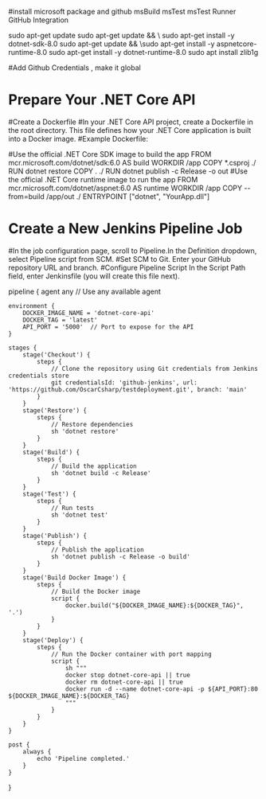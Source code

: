 
#install microsoft package and github
msBuild
msTest 
msTest Runner
GitHub Integration 


sudo apt-get update
sudo apt-get update && \ sudo apt-get install -y dotnet-sdk-8.0
sudo apt-get update && \sudo apt-get install -y aspnetcore-runtime-8.0
sudo apt-get install -y dotnet-runtime-8.0
sudo apt install zlib1g

#Add Github Credentials , make it global


# Prepare Your .NET Core API
#Create a Dockerfile
#In your .NET Core API project, create a Dockerfile in the root directory. This file defines how your .NET Core application is built into a Docker image.
#Example Dockerfile:

#Use the official .NET Core SDK image to build the app
FROM mcr.microsoft.com/dotnet/sdk:6.0 AS build
WORKDIR /app
COPY *.csproj ./
RUN dotnet restore
COPY . ./
RUN dotnet publish -c Release -o out
#Use the official .NET Core runtime image to run the app
FROM mcr.microsoft.com/dotnet/aspnet:6.0 AS runtime
WORKDIR /app
COPY --from=build /app/out ./
ENTRYPOINT ["dotnet", "YourApp.dll"]


# Create a New Jenkins Pipeline Job
#In the job configuration page, scroll to Pipeline.In the Definition dropdown, select Pipeline script from SCM.
#Set SCM to Git. Enter your GitHub repository URL and branch.
#Configure Pipeline Script In the Script Path field, enter Jenkinsfile (you will create this file next).

pipeline {
    agent any  // Use any available agent

    environment {
        DOCKER_IMAGE_NAME = 'dotnet-core-api'
        DOCKER_TAG = 'latest'
        API_PORT = '5000'  // Port to expose for the API
    }

    stages {
        stage('Checkout') {
            steps {
                // Clone the repository using Git credentials from Jenkins credentials store
                git credentialsId: 'github-jenkins', url: 'https://github.com/OscarCsharp/testdeployment.git', branch: 'main'
            }
        }
        stage('Restore') {
            steps {
                // Restore dependencies
                sh 'dotnet restore'
            }
        }
        stage('Build') {
            steps {
                // Build the application
                sh 'dotnet build -c Release'
            }
        }
        stage('Test') {
            steps {
                // Run tests
                sh 'dotnet test'
            }
        }
        stage('Publish') {
            steps {
                // Publish the application
                sh 'dotnet publish -c Release -o build'
            }
        }
        stage('Build Docker Image') {
            steps {
                // Build the Docker image
                script {
                    docker.build("${DOCKER_IMAGE_NAME}:${DOCKER_TAG}", '.')
                }
            }
        }
        stage('Deploy') {
            steps {
                // Run the Docker container with port mapping
                script {
                    sh """
                    docker stop dotnet-core-api || true
                    docker rm dotnet-core-api || true
                    docker run -d --name dotnet-core-api -p ${API_PORT}:80 ${DOCKER_IMAGE_NAME}:${DOCKER_TAG}
                    """
                }
            }
        }
    }

    post {
        always {
            echo 'Pipeline completed.'
        }
    }
}



